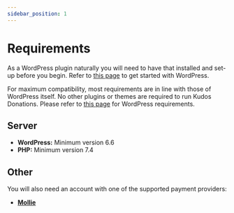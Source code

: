 ```yaml
---
sidebar_position: 1
---
```


# Requirements

As a WordPress plugin naturally you will need to have that installed and set-up before you begin. Refer to [this page](https://developer.wordpress.org/advanced-administration/before-install/howto-install/) to get started with WordPress.

For maximum compatibility, most requirements are in line with those of WordPress itself. No other plugins or themes are required to run Kudos Donations. Please refer to [this page](https://wordpress.org/about/requirements/) for WordPress requirements.

## Server

- **WordPress:** Minimum version 6.6
- **PHP:** Minimum version 7.4

## Other

You will also need an account with one of the supported payment providers:
- **[Mollie](https://www.mollie.com/)**